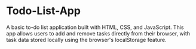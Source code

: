 # Todo-List-App
A basic to-do list application built with HTML, CSS, and JavaScript. This app allows users to add and remove tasks directly from their browser, with task data stored locally using the browser's localStorage feature.
